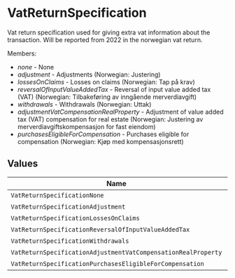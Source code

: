 # VatReturnSpecification

Vat return specification used for giving extra vat information about the transaction. Will be reported from 2022 in the norwegian vat return.<p>Members:</p><ul><li><i>none</i> - None</li><li><i>adjustment</i> - Adjustments (Norwegian: Justering)</li><li><i>lossesOnClaims</i> - Losses on claims (Norwegian: Tap på krav)</li><li><i>reversalOfInputValueAddedTax</i> - Reversal of input value added tax (VAT) (Norwegian: Tilbakeføring av inngående merverdiavgift)</li><li><i>withdrawals</i> - Withdrawals (Norwegian: Uttak)</li><li><i>adjustmentVatCompensationRealProperty</i> - Adjustment of value added tax (VAT) compensation for real estate (Norwegian: Justering av merverdiavgiftskompensasjon for fast eiendom)</li><li><i>purchasesEligibleForCompensation</i> - Purchases eligible for compensation (Norwegian: Kjøp med kompensasjonsrett)</li></ul>


## Values

| Name                                                          | Value                                                         |
| ------------------------------------------------------------- | ------------------------------------------------------------- |
| `VatReturnSpecificationNone`                                  | none                                                          |
| `VatReturnSpecificationAdjustment`                            | adjustment                                                    |
| `VatReturnSpecificationLossesOnClaims`                        | lossesOnClaims                                                |
| `VatReturnSpecificationReversalOfInputValueAddedTax`          | reversalOfInputValueAddedTax                                  |
| `VatReturnSpecificationWithdrawals`                           | withdrawals                                                   |
| `VatReturnSpecificationAdjustmentVatCompensationRealProperty` | adjustmentVatCompensationRealProperty                         |
| `VatReturnSpecificationPurchasesEligibleForCompensation`      | purchasesEligibleForCompensation                              |